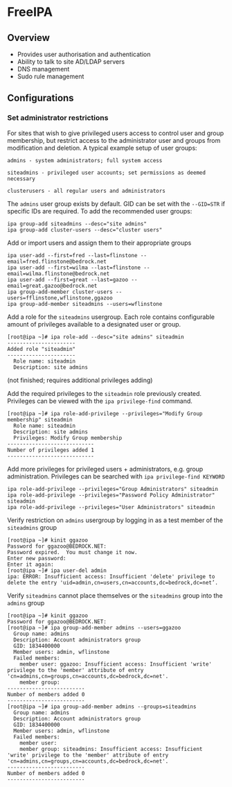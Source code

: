 # FreeIPA

## Overview

 * Provides user authorisation and authentication
 * Ability to talk to site AD/LDAP servers
 * DNS management
 * Sudo rule management 

## Configurations
### Set administrator restrictions

For sites that wish to give privileged users access to control user and group membership, but restrict access to the administrator user and groups from modification and deletion. 
A typical example setup of user groups: 

`admins - system administrators; full system access`

`siteadmins - privileged user accounts; set permissions as deemed necessary`

`clusterusers - all regular users and administrators`

The `admins` user group exists by default. GID can be set with the `--GID=STR` if specific IDs are required. To add the recommended user groups:
```
ipa group-add siteadmins --desc="site admins"
ipa group-add cluster-users --desc="cluster users"
```

Add or import users and assign them to their appropriate groups
```
ipa user-add --first=fred --last=flinstone --email=fred.flinstone@bedrock.net
ipa user-add --first=wilma --last=flinstone --email=wilma.flinstone@bedrock.net
ipa user-add --first=great --last=gazoo --email=great.gazoo@bedrock.net
ipa group-add-member cluster-users --users=fflinstone,wflinstone,ggazoo
ipa group-add-member siteadmins --users=wflinstone
```

Add a role for the `siteadmins` usergroup. Each role contains configurable amount of privileges available to a designated user or group. 
```
[root@ipa ~]# ipa role-add --desc="site admins" siteadmin
----------------------
Added role "siteadmin"
----------------------
  Role name: siteadmin
  Description: site admins
```

(not finished; requires additional privileges adding)

Add the required privileges to the `siteadmin` role previously created. Privileges can be viewed with the `ipa privilege-find` command.
```
[root@ipa ~]# ipa role-add-privilege --privileges="Modify Group membership" siteadmin
  Role name: siteadmin
  Description: site admins
  Privileges: Modify Group membership
----------------------------
Number of privileges added 1
----------------------------
```

Add more privileges for privileged users + administrators, e.g. group administration. Privileges can be searched with `ipa privilege-find KEYWORD`
```
ipa role-add-privilege --privileges="Group Administrators" siteadmin
ipa role-add-privilege --privileges="Password Policy Administrator" siteadmin
ipa role-add-privilege --privileges="User Administrators" siteadmin
```

Verify restriction on `admins` usergroup by logging in as a test member of the `siteadmins` group
```
[root@ipa ~]# kinit ggazoo
Password for ggazoo@BEDROCK.NET:
Password expired.  You must change it now.
Enter new password:
Enter it again:
[root@ipa ~]# ipa user-del admin
ipa: ERROR: Insufficient access: Insufficient 'delete' privilege to delete the entry 'uid=admin,cn=users,cn=accounts,dc=bedrock,dc=net’.
```

Verify `siteadmins` cannot place themselves or the `siteadmins` group into the `admins` group
```
[root@ipa ~]# kinit ggazoo
Password for ggazoo@BEDROCK.NET:
[root@ipa ~]# ipa group-add-member admins --users=ggazoo
  Group name: admins
  Description: Account administrators group
  GID: 1834400000
  Member users: admin, wflinstone
  Failed members:
    member user: ggazoo: Insufficient access: Insufficient 'write' privilege to the 'member' attribute of entry 'cn=admins,cn=groups,cn=accounts,dc=bedrock,dc=net'.
    member group:
-------------------------
Number of members added 0
-------------------------
[root@ipa ~]# ipa group-add-member admins --groups=siteadmins
  Group name: admins
  Description: Account administrators group
  GID: 1834400000
  Member users: admin, wflinstone
  Failed members:
    member user:
    member group: siteadmins: Insufficient access: Insufficient 'write' privilege to the 'member' attribute of entry 'cn=admins,cn=groups,cn=accounts,dc=bedrock,dc=net'.
-------------------------
Number of members added 0
-------------------------
```